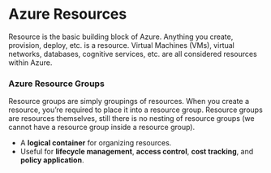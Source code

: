 # Azure Resources

Resource is the basic building block of Azure. Anything you create, provision, deploy, etc. is a resource. Virtual Machines (VMs), virtual networks, databases, cognitive services, etc. are all considered resources within Azure.


### Azure Resource Groups

Resource groups are simply groupings of resources. When you create a resource, you’re required to place it into a resource group. Resource groups are resources themselves, still there is no nesting of resource groups (we cannot have a resource group inside a resource group).

- A **logical container** for organizing resources.
- Useful for **lifecycle management**, **access control**, **cost tracking**, and **policy application**.
